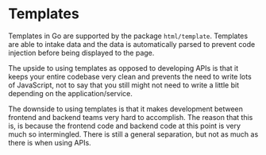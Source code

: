 # Templates

Templates in Go are supported by the package `html/template`. Templates are able to intake data and the data is automatically parsed to prevent code injection before being displayed to the page.

The upside to using templates as opposed to developing APIs is that it keeps your entire codebase very clean and prevents the need to write lots of JavaScript, not to say that you still might not need to write a little bit depending on the application/service.

The downside to using templates is that it makes development between frontend and backend teams very hard to accomplish. The reason that this is, is because the frontend code and backend code at this point is very much so intermingled. There is still a general separation, but not as much as there is when using APIs.